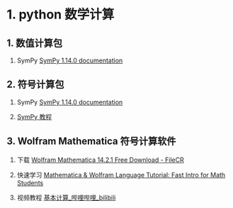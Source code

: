 # 1. python 数学计算

## 1. 数值计算包 

1. SymPy [SymPy 1.14.0 documentation](https://docs.sympy.org/latest/index.html#)

## 2. 符号计算包

1. SymPy [SymPy 1.14.0 documentation](https://docs.sympy.org/latest/index.html#)

2. [SymPy 教程](https://www.w3ccoo.com/sympy/index.html)

## 3. Wolfram Mathematica 符号计算软件

1. 下载 [Wolfram Mathematica 14.2.1 Free Download - FileCR](https://filecr.com/windows/mathematica/)

2. 快速学习 [Mathematica & Wolfram Language Tutorial: Fast Intro for Math Students](https://www.wolfram.com/language/fast-introduction-for-math-students/zh///)

3. 视频教程 [基本计算_哔哩哔哩_bilibili](https://www.bilibili.com/video/BV1Es411r7sR?vd_source=03ac186ec073c2bcb3346b7e3c2336cd&spm_id_from=333.788.player.switch&p=3)
